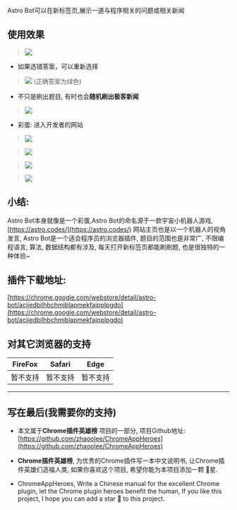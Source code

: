 Astro Bot可以在新标签页,展示一道与程序相关的问题或相关新闻

## 使用效果

> ![](https://upload-images.jianshu.io/upload_images/3203841-bb2ca8b27142c6dd.gif?imageMogr2/auto-orient/strip)

- 如果选错答案，可以重新选择

> ![](https://upload-images.jianshu.io/upload_images/3203841-dcc14ed15e447834.gif?imageMogr2/auto-orient/strip)
(正确答案为绿色)

- 不只是刷出题目, 有时也会**随机刷出极客新闻**

> ![](https://upload-images.jianshu.io/upload_images/3203841-804254ee11545465.gif?imageMogr2/auto-orient/strip)

- 彩蛋: 进入开发者的网站

> ![](https://upload-images.jianshu.io/upload_images/3203841-ec35458e4d0e6b90.png?imageMogr2/auto-orient/strip%7CimageView2/2/w/1240)

> ![](https://upload-images.jianshu.io/upload_images/3203841-cf8d2bff8612017b.png?imageMogr2/auto-orient/strip%7CimageView2/2/w/1240)

> ![](https://upload-images.jianshu.io/upload_images/3203841-a548b36af7d6cc10.png?imageMogr2/auto-orient/strip%7CimageView2/2/w/1240)

> ![](https://upload-images.jianshu.io/upload_images/3203841-a06eeb6a71f5643b.png?imageMogr2/auto-orient/strip%7CimageView2/2/w/1240)




## 小结:
Astro Bot本身就像是一个彩蛋,Astro Bot的命名源于一款宇宙小机器人游戏,[https://astro.codes/](https://astro.codes/) 网站主页也是以一个机器人的视角发言, Astro Bot是一个适合程序员的浏览器插件, 题目的范围也是非常广, 不限编程语言, 算法, 数据结构都有涉及, 每天打开新标签页都能刷刷题, 也是很独特的一种体验~

## 插件下载地址:
[https://chrome.google.com/webstore/detail/astro-bot/acjiedbilhbchmjblapmekfajpplpgdo](https://chrome.google.com/webstore/detail/astro-bot/acjiedbilhbchmjblapmekfajpplpgdo)



## 对其它浏览器的支持

| FireFox | Safari | Edge|
| - | - | - | 
| 暂不支持 | 暂不支持 | 暂不支持 |

---



## 写在最后(我需要你的支持)
- 本文属于**Chrome插件英雄榜** 项目的一部分, 项目Github地址: [https://github.com/zhaoolee/ChromeAppHeroes](https://github.com/zhaoolee/ChromeAppHeroes)

- **Chrome插件英雄榜**, 为优秀的Chrome插件写一本中文说明书, 让Chrome插件英雄们造福人类, 如果你喜欢这个项目, 希望你能为本项目添加一颗 🌟星.

- ChromeAppHeroes, Write a Chinese manual for the excellent Chrome plugin, let the Chrome plugin heroes benefit the human, If you like this project, I hope you can add a star 🌟 to this project.
